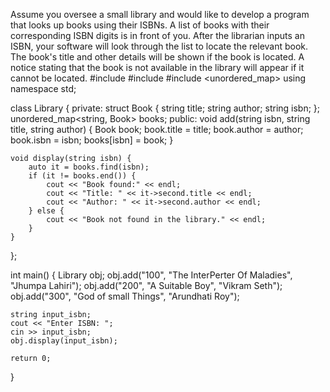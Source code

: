 Assume you oversee a small library and would like to develop a program that looks up books using their ISBNs. A list of books with their corresponding ISBN digits is in front of you. After the librarian inputs an ISBN, your software will look through the list to locate the relevant book.  The book's title and other details will be shown if the book is located. A notice stating that the book is not available in the library will appear if it cannot be located.
#include <iostream>
#include <string>
#include <unordered_map>
using namespace std;

class Library {
private:
    struct Book {
        string title;
        string author;
        string isbn;
    };
    unordered_map<string, Book> books;
public:
    void add(string isbn, string title, string author) {
        Book book;
        book.title = title;
        book.author = author;
        book.isbn = isbn;
        books[isbn] = book;
    }

    void display(string isbn) {
        auto it = books.find(isbn);
        if (it != books.end()) {
            cout << "Book found:" << endl;
            cout << "Title: " << it->second.title << endl;
            cout << "Author: " << it->second.author << endl;
        } else {
            cout << "Book not found in the library." << endl;
        }
    }
};

int main() {
    Library obj;
    obj.add("100", "The InterPerter Of Maladies", "Jhumpa Lahiri");
    obj.add("200", "A Suitable Boy", "Vikram Seth");
    obj.add("300", "God of small Things", "Arundhati Roy");
    
    string input_isbn;
    cout << "Enter ISBN: ";
    cin >> input_isbn;
    obj.display(input_isbn);
    
    return 0;
}

